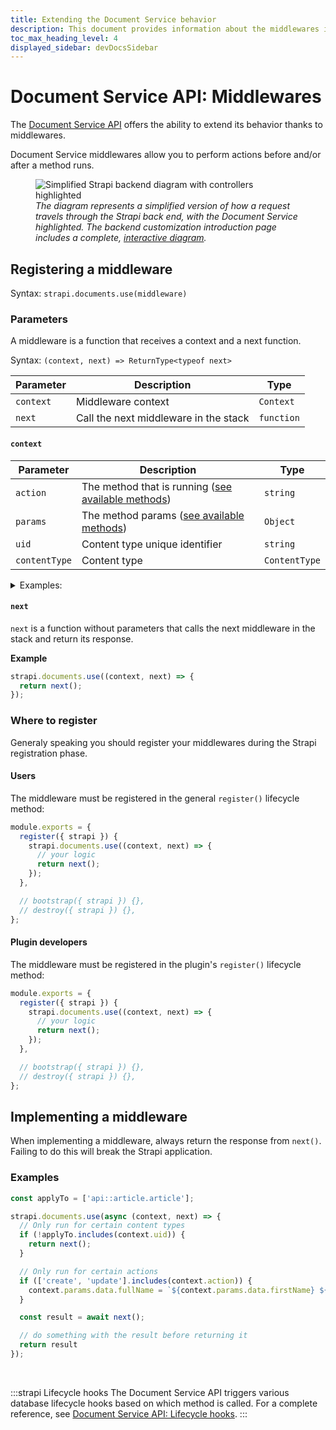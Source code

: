 ```yaml
---
title: Extending the Document Service behavior
description: This document provides information about the middlewares in the Document Service API.
toc_max_heading_level: 4
displayed_sidebar: devDocsSidebar
---
```


# Document Service API: Middlewares

The [Document Service API](/dev-docs/api/document-service) offers the ability to extend its behavior thanks to middlewares.

Document Service middlewares allow you to perform actions before and/or after a method runs.

<figure style={{width: '100%', margin: '0'}}>
  <img src="/img/assets/backend-customization/diagram-controllers-services.png" alt="Simplified Strapi backend diagram with controllers highlighted" />
  <em><figcaption style={{fontSize: '12px'}}>The diagram represents a simplified version of how a request travels through the Strapi back end, with the Document Service highlighted. The backend customization introduction page includes a complete, <a href="/dev-docs/backend-customization#interactive-diagram">interactive diagram</a>.</figcaption></em>
</figure>

## Registering a middleware

Syntax: `strapi.documents.use(middleware)`

### Parameters

A middleware is a function that receives a context and a next function.

Syntax: `(context, next) => ReturnType<typeof next>`

| Parameter | Description                           | Type       |
|-----------|---------------------------------------|------------|
| `context` | Middleware context                    | `Context`  |
| `next`    | Call the next middleware in the stack | `function` |

#### `context`

| Parameter     | Description                                                                          | Type          |
|---------------|--------------------------------------------------------------------------------------|---------------|
| `action`      | The method that is running ([see available methods](/dev-docs/api/document-service)) | `string`      |
| `params`      | The method params ([see available methods](/dev-docs/api/document-service))          | `Object`      |
| `uid`         | Content type unique identifier                                                       | `string`      |
| `contentType` | Content type                                                                         | `ContentType` |

<details>
<summary>Examples:</summary>

The following examples show what `context` might include depending on the method called:

<Tabs>


<TabItem value="find-one" label="findOne">

```js
{
  uid: "api::restaurant.restaurant",
  contentType: {
    kind: "collectionType",
    collectionName: "restaurants",
    info: {
      singularName: "restaurant",
      pluralName: "restaurants",
      displayName: "restaurant"
    },
    options: {
      draftAndPublish: true
    },
    pluginOptions: {},
    attributes: {
      name: { /*...*/ },
      description: { /*...*/ },
      createdAt: { /*...*/ },
      updatedAt: { /*...*/ },
      publishedAt: { /*...*/ },
      createdBy: { /*...*/ },
      updatedBy: { /*...*/ },
      locale: { /*...*/ },
    },
    apiName: "restaurant",
    globalId: "Restaurants",
    uid: "api::restaurant.restaurant",
    modelType: "contentType",
    modelName: "restaurant",
    actions: { /*...*/ },
    lifecycles: { /*...*/ },
  },
  action: "findOne",
  params: {
    documentId: 'hp7hjvrbt8rcgkmabntu0aoq',
    locale: undefined,
    status: "publish"
    populate: { /*...*/ },
  }
}
```

</TabItem>

<TabItem value="find-many" label="findMany">

```js
{
  uid: "api::restaurant.restaurant",
  contentType: {
    kind: "collectionType",
    collectionName: "restaurants",
    info: {
      singularName: "restaurant",
      pluralName: "restaurants",
      displayName: "restaurant"
    },
    options: {
      draftAndPublish: true
    },
    pluginOptions: {},
    attributes: {
      name: { /*...*/ },
      description: { /*...*/ },
      createdAt: { /*...*/ },
      updatedAt: { /*...*/ },
      publishedAt: { /*...*/ },
      createdBy: { /*...*/ },
      updatedBy: { /*...*/ },
      locale: { /*...*/ },
    },
    apiName: "restaurant",
    globalId: "Restaurants",
    uid: "api::restaurant.restaurant",
    modelType: "contentType",
    modelName: "restaurant",
    actions: { /*...*/ },
    lifecycles: { /*...*/ },
  },
  action: "findMany",
  params: {
    filters: { /*...*/ },
    status: "draft",
    locale: null,
    fields: ['name', 'description'],
  }
}
```

</TabItem>

<TabItem value="create" label="create">

```js
{
  uid: "api::restaurant.restaurant",
  contentType: {
    kind: "collectionType",
    collectionName: "restaurants",
    info: {
      singularName: "restaurant",
      pluralName: "restaurants",
      displayName: "restaurant"
    },
    options: {
      draftAndPublish: true
    },
    pluginOptions: {},
    attributes: {
      name: { /*...*/ },
      description: { /*...*/ },
      createdAt: { /*...*/ },
      updatedAt: { /*...*/ },
      publishedAt: { /*...*/ },
      createdBy: { /*...*/ },
      updatedBy: { /*...*/ },
      locale: { /*...*/ },
    },
    apiName: "restaurant",
    globalId: "Restaurants",
    uid: "api::restaurant.restaurant",
    modelType: "contentType",
    modelName: "restaurant",
    actions: { /*...*/ },
    lifecycles: { /*...*/ },
  },
  action: "create",
  params: {
    data: { /*...*/ },
    status: "draft",
    populate: { /*...*/ },
  }
}
```

</TabItem>

<TabItem value="update" label="update">

```js
{
  uid: "api::restaurant.restaurant",
  contentType: {
    kind: "collectionType",
    collectionName: "restaurants",
    info: {
      singularName: "restaurant",
      pluralName: "restaurants",
      displayName: "restaurant"
    },
    options: {
      draftAndPublish: true
    },
    pluginOptions: {},
    attributes: {
      name: { /*...*/ },
      description: { /*...*/ },
      createdAt: { /*...*/ },
      updatedAt: { /*...*/ },
      publishedAt: { /*...*/ },
      createdBy: { /*...*/ },
      updatedBy: { /*...*/ },
      locale: { /*...*/ },
    },
    apiName: "restaurant",
    globalId: "Restaurants",
    uid: "api::restaurant.restaurant",
    modelType: "contentType",
    modelName: "restaurant",
    actions: { /*...*/ },
    lifecycles: { /*...*/ },
  },
  action: "update",
  params: {
    data: { /*...*/ },
    documentId: 'hp7hjvrbt8rcgkmabntu0aoq',
    locale: undefined,
    status: "draft"
    populate: { /*...*/ },
  }
}
```

</TabItem>

<TabItem value="delete" label="delete">

```js
{
  uid: "api::restaurant.restaurant",
  contentType: {
    kind: "collectionType",
    collectionName: "restaurants",
    info: {
      singularName: "restaurant",
      pluralName: "restaurants",
      displayName: "restaurant"
    },
    options: {
      draftAndPublish: true
    },
    pluginOptions: {},
    attributes: {
      name: { /*...*/ },
      description: { /*...*/ },
      createdAt: { /*...*/ },
      updatedAt: { /*...*/ },
      publishedAt: { /*...*/ },
      createdBy: { /*...*/ },
      updatedBy: { /*...*/ },
      locale: { /*...*/ },
    },
    apiName: "restaurant",
    globalId: "Restaurants",
    uid: "api::restaurant.restaurant",
    modelType: "contentType",
    modelName: "restaurant",
    actions: { /*...*/ },
    lifecycles: { /*...*/ },
  },
  action: "delete",
  params: {
    data: { /*...*/ },
    documentId: 'hp7hjvrbt8rcgkmabntu0aoq',
    locale: "*",
    populate: { /*...*/ },
  }
}
```

</TabItem>
</Tabs>
</details>

#### `next`

`next` is a function without parameters that calls the next middleware in the stack and return its response.

**Example**

```js
strapi.documents.use((context, next) => {
  return next();
});
```

### Where to register

Generaly speaking you should register your middlewares during the Strapi registration phase.

#### Users

The middleware must be registered in the general `register()` lifecycle method:

```js title="/src/index.js|ts"
module.exports = {
  register({ strapi }) {
    strapi.documents.use((context, next) => {
      // your logic
      return next();
    });
  },

  // bootstrap({ strapi }) {},
  // destroy({ strapi }) {},
};
```

#### Plugin developers

The middleware must be registered in the plugin's `register()` lifecycle method:

```js title="/(plugin-root-folder)/strapi-server.js|ts"
module.exports = {
  register({ strapi }) {
    strapi.documents.use((context, next) => {
      // your logic
      return next();
    });
  },

  // bootstrap({ strapi }) {},
  // destroy({ strapi }) {},
};
```

## Implementing a middleware

When implementing a middleware, always return the response from `next()`.
Failing to do this will break the Strapi application.

### Examples

```js
const applyTo = ['api::article.article'];

strapi.documents.use(async (context, next) => {
  // Only run for certain content types
  if (!applyTo.includes(context.uid)) {
    return next();
  }

  // Only run for certain actions
  if (['create', 'update'].includes(context.action)) {
    context.params.data.fullName = `${context.params.data.firstName} ${context.params.data.lastName}`;
  }

  const result = await next();

  // do something with the result before returning it
  return result
});
```

<br/>

:::strapi Lifecycle hooks
The Document Service API triggers various database lifecycle hooks based on which method is called. For a complete reference, see [Document Service API: Lifecycle hooks](/dev-docs/migration/v4-to-v5/breaking-changes/lifecycle-hooks-document-service#table).
:::
